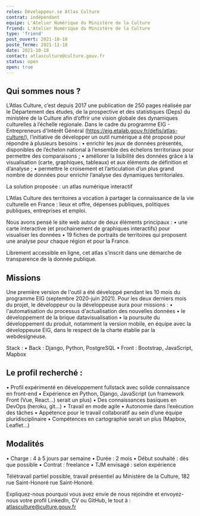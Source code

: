 ```yaml
---
roles: Développeur.se Atlas Culture
contrat: indépendant
equipe: L'Atelier Numérique du Ministère de la Culture
friend: L'Atelier Numérique du Ministère de la Culture
type: 'friend'
post_ouvert: 2021-10-18
poste_ferme: 2021-11-18
date: 2021-10-18
contact: atlasculture@culture.gouv.fr
status: open
open: true
---
```



## Qui sommes nous ?

L’Atlas Culture, c’est depuis 2017 une publication de 250 pages réalisée par le Département des études, de la prospective et des statistiques (Deps) du ministère de la Culture afin d’offrir une vision globale des
dynamiques culturelles à l’échelle régionale.
Dans le cadre du programme EIG - Entrepreneurs d'Intérêt Général (https://eig.etalab.gouv.fr/defis/atlas-culture/), l’initiative de développer un outil numérique a été proposé pour répondre à plusieurs besoins :
• enrichir les jeux de données présentés, disponibles de l’échelon national à l’ensemble des échelons territoriaux pour permettre des comparaisons ;
• améliorer la lisibilité des données grâce à la visualisation (carte, graphiques, tableaux) et aux éléments de définition et d’analyse ;
• permettre le croisement et l’articulation d’un plus grand nombre de données pour enrichir l’analyse des dynamiques territoriales.

La solution proposée : un atlas numérique interactif

L’Atlas Culture des territoires a vocation à partager la connaissance de la vie culturelle en France : lieux
et offre, dépenses publiques, politiques publiques, entreprises et emploi.

Nous avons pensé le site web autour de deux éléments principaux :
• une carte interactive (et prochainement de graphiques interactifs) pour visualiser les données
• 19 fiches de portraits de territoires qui proposent une analyse pour chaque région et pour la
France.

Librement accessible en ligne, cet atlas s’inscrit dans une démarche de transparence de la donnée publique.

## Missions

Une première version de l'outil a été développé pendant les 10 mois du programme EIG (septembre 2020-juin 2021). Pour les deux derniers mois du projet, le développeur ou la développeuse aura pour missions :
• l'automatisation du processus d'actualisation des nouvelles données
• le développement de la brique datavisualisation
• la poursuite du développement du produit, notamment la version mobile, en équipe avec la développeuse EIG, dans le respect de la charte établie par la webdesigneuse.

Stack :
• Back : Django, Python, PostgreSQL
• Front : Bootstrap, JavaScript, Mapbox

## Le profil recherché :

• Profil expérimenté en développement fullstack avec solide connaissance en front-end
• Expérience en Python, Django, JavaScript (un framework Front (Vue, React…) serait un plus)
• Des connaissances basiques en DevOps (heroku, git…)
• Travail en mode agile
• Autonomie dans l’exécution des tâches
• Appétence pour le travail collaboratif au sein d’une équipe pluridisciplinaire
• Compétences en cartographie serait un plus (Mapbox, Leaflet…)

## Modalités

• Charge : 4 à 5 jours par semaine
• Durée : 2 mois
• Début souhaité : dès que possible
• Contrat : freelance
• TJM envisagé : selon expérience

Télétravail partiel possible, travail présentiel au Ministère de la Culture, 182 rue Saint-Honoré rue Saint-Honoré.

Expliquez-nous pourquoi vous avez envie de nous rejoindre et envoyez-nous votre profil LinkedIn, CV ou GitHub, le tout à : atlasculture@culture.gouv.fr
